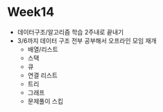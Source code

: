 # Week14

- 데이터구조/알고리즘 학습 2주내로 끝내기
- 3/6까지 데이터 구조 전부 공부해서 오프라인 모임 재개
  - 배열/리스트
  - 스택
  - 큐
  - 연결 리스트
  - 트리
  - 그래프
  - 문제풀이 스킵